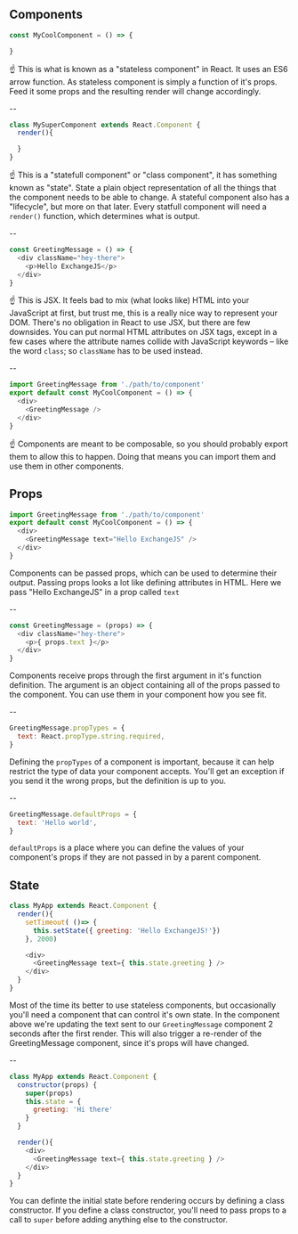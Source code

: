 ## Components

```javascript
const MyCoolComponent = () => {

}
```

☝ This is what is known as a "stateless component" in React.
It uses an ES6 arrow function. As stateless component is simply a function of it's props.
Feed it some props and the resulting render will change accordingly.

--

```javascript
class MySuperComponent extends React.Component {
  render(){

  }
}
```

☝ This is a "statefull component" or "class component", it has something known as "state". State a
plain object representation of all the things that the component needs to be able to
change. A stateful component also has a "lifecycle", but more on that later. Every
statfull component will need a `render()` function, which determines what is output.

--

```javascript
const GreetingMessage = () => {
  <div className="hey-there">
    <p>Hello ExchangeJS</p>
  </div>
}
```

☝ This is JSX. It feels bad to mix (what looks like) HTML into your JavaScript at first,
but trust me, this is a really nice way to represent your DOM. There's no obligation in
React to use JSX, but there are few downsides. You can put normal HTML attributes on
JSX tags, except in a few cases where the attribute names collide with JavaScript keywords –
like the word `class`; so `className` has to be used instead.

--

```javascript
import GreetingMessage from './path/to/component'
export default const MyCoolComponent = () => {
  <div>
    <GreetingMessage />
  </div>
}
```

☝ Components are meant to be composable, so you should probably export them to allow this
to happen. Doing that means you can import them and use them in other components.


## Props

```javascript
import GreetingMessage from './path/to/component'
export default const MyCoolComponent = () => {
  <div>
    <GreetingMessage text="Hello ExchangeJS" />
  </div>
}
```

Components can be passed props, which can be used to determine their output. Passing props
looks a lot like defining attributes in HTML. Here we pass "Hello ExchangeJS" in a prop
called `text`

--

```javascript
const GreetingMessage = (props) => {
  <div className="hey-there">
    <p>{ props.text }</p>
  </div>
}
```

Components receive props through the first argument in it's function definition. The argument
is an object containing all of the props passed to the component. You can use them in your
component how you see fit.

--


```javascript
GreetingMessage.propTypes = {
  text: React.propType.string.required,
}
```

Defining the `propTypes` of a component is important, because it can help restrict the type
of data your component accepts. You'll get an exception if you send it the wrong props, but
the definition is up to you.

--

```javascript
GreetingMessage.defaultProps = {
  text: 'Hello world',
}
```

`defaultProps` is a place where you can define the values of your component's props if they
are not passed in by a parent component.

## State

```javascript
class MyApp extends React.Component {
  render(){
    setTimeout( ()=> {
      this.setState({ greeting: 'Hello ExchangeJS!'})
    }, 2000)

    <div>
      <GreetingMessage text={ this.state.greeting } />
    </div>
  }
}
```

Most of the time its better to use stateless components, but occasionally you'll need a
component that can control it's own state. In the component above we're updating the text
sent to our `GreetingMessage` component 2 seconds after the first render. This will also
trigger a re-render of the GreetingMessage component, since it's props will have changed.

--

```javascript
class MyApp extends React.Component {
  constructor(props) {
    super(props)
    this.state = {
      greeting: 'Hi there'
    }
  }

  render(){
    <div>
      <GreetingMessage text={ this.state.greeting } />
    </div>
  }
}
```

You can definte the initial state before rendering occurs by defining a class constructor.
If you define a class constructor, you'll need to pass props to a call to `super` before
adding anything else to the constructor.
